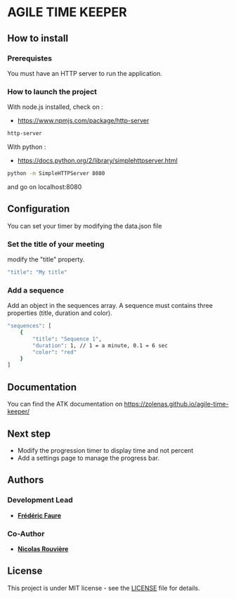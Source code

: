 # AGILE TIME KEEPER 

## How to install

### Prerequistes

You must have an HTTP server to run the application.

### How to launch the project

With node.js installed, check on :
* https://www.npmjs.com/package/http-server

```bash
http-server
```

With python :
* https://docs.python.org/2/library/simplehttpserver.html

```bash
python -m SimpleHTTPServer 8080
```

and go on localhost:8080

## Configuration

You can set your timer by modifying the data.json file

### Set the title of your meeting

modify the "title" property.

```bash
"title": "My title"
```

### Add a sequence

Add an object in the sequences array.
A sequence must contains three properties (title, duration and color).

```bash
"sequences": [
    {
        "title": "Sequence 1",
        "duration": 1, // 1 = a minute, 0.1 = 6 sec
        "color": "red"
    }
]
```

## Documentation

You can find the ATK documentation on https://zolenas.github.io/agile-time-keeper/

## Next step

* Modify the progression timer to display time and not percent
* Add a settings page to manage the progress bar.

## Authors

### Development Lead

* [**Frédéric Faure**](mailto:frederik.faure@gmail.com)

### Co-Author

* [**Nicolas Rouvière**](mailto:zesk06@gmail.com)

## License

This project is under MIT license - see the [LICENSE](LICENSE.md) file for details.
